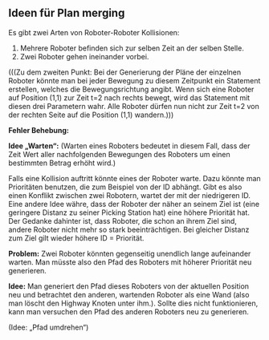 ﻿## Ideen für Plan merging

Es gibt zwei Arten von Roboter-Roboter Kollisionen:
1. Mehrere Roboter befinden sich zur selben Zeit an der selben Stelle.
2. Zwei Roboter gehen ineinander vorbei.


(((Zu dem zweiten Punkt: Bei der Generierung der Pläne der einzelnen Roboter könnte man bei jeder Bewegung zu diesem Zeitpunkt ein Statement erstellen, welches die Bewegungsrichtung angibt. Wenn sich eine Roboter auf Position (1,1) zur Zeit t=2 nach rechts bewegt, wird das Statement mit diesen drei Parametern wahr. Alle Roboter dürfen nun nicht zur Zeit t=2 von der rechten Seite auf die Position (1,1) wandern.)))


**Fehler Behebung:** 


**Idee „Warten“:**
(Warten eines  Roboters bedeutet in diesem Fall, dass der Zeit Wert aller nachfolgenden Bewegungen des Roboters um einen bestimmten Betrag erhöht wird.)

Falls eine Kollision auftritt könnte eines der Roboter warte. Dazu könnte man Prioritäten benutzen, die zum Beispiel von der ID abhängt. Gibt es also einen Konflikt zwischen zwei Robotern, wartet der mit der niedrigeren ID.
Eine andere Idee währe, dass der Roboter der näher an seinem Ziel ist (eine geringere Distanz zu seiner Picking Station hat) eine höhere Priorität hat. Der Gedanke dahinter ist, dass Roboter, die schon an ihrem Ziel sind, andere Roboter nicht mehr so stark beeinträchtigen. Bei gleicher Distanz zum Ziel gilt wieder höhere ID = Priorität.


**Problem:** Zwei Roboter könnten gegenseitig unendlich lange aufeinander warten. Man müsste also den Pfad des Roboters mit höherer Priorität neu generieren.

**Idee:** Man generiert den Pfad dieses Roboters von der aktuellen Position neu und betrachtet den anderen, wartenden Roboter als eine Wand (also man löscht den Highway Knoten unter ihm.). Sollte dies nicht funktionieren, kann man versuchen den Pfad des anderen Roboters neu zu generieren.



(Idee: „Pfad umdrehen“)

